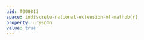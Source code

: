 ```yaml
---
uid: T000813
space: indiscrete-rational-extension-of-mathbb{r}
property: urysohn
value: true
---
```

